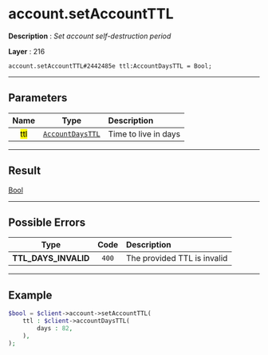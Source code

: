 # account.setAccountTTL

**Description** : *Set account self\-destruction period*

**Layer** : 216

```tl
account.setAccountTTL#2442485e ttl:AccountDaysTTL = Bool;
```

---

## Parameters

| Name | Type | Description |
| :---: | :---: | :--- |
| <mark>ttl</mark> | [`AccountDaysTTL`](type/AccountDaysTTL) | Time to live in days |

---

## Result

[Bool](type/Bool)

---

## Possible Errors

| Type | Code | Description |
| :---: | :---: | :--- |
| **TTL_DAYS_INVALID** | `400` | The provided TTL is invalid |

---

## Example

```php
$bool = $client->account->setAccountTTL(
	ttl : $client->accountDaysTTL(
		days : 82,
	),
);
```